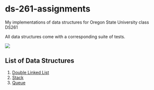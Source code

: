 # ds-261-assignments
My implementations of data structures for Oregon State University class DS261

All data structures come with a corresponding suite of tests.

![](https://github.com/Chizzard74/ds-261-assignments/workflows/Unit%20Tests/badge.svg)


## List of Data Structures

1. [Double Linked List](./data_structures/linked_list/implementation.py)
2. [Stack](./data_structures/stack/implementation.py)
3. [Queue](./data_structures/queue/implementation.py)